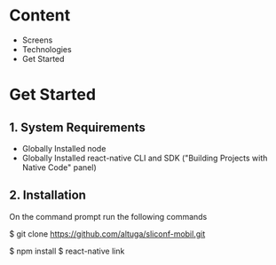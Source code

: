 # Content

* Screens
* Technologies
* Get Started

# Get Started

## 1. System Requirements

* Globally Installed node
* Globally Installed react-native CLI and SDK ("Building Projects with Native Code" panel)

## 2. Installation

On the command prompt run the following commands

$ git clone https://github.com/altuga/sliconf-mobil.git

$ npm install
$ react-native link